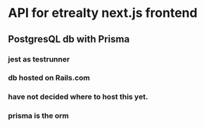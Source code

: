 # API for etrealty next.js frontend
## PostgresQL db with Prisma
### jest as testrunner
### db hosted on Rails.com
### have not decided where to host this yet.
### prisma is the orm

